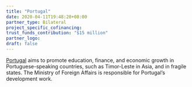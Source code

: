 ```yaml
---
title: "Portugal"
date: 2020-04-11T19:48:20+08:00
partner_type: Bilateral
project_specific_cofinancing:
trust_funds_contribution: "$15 million"
partner_logo:
draft: false
---
```


<a href="https://www.adb.org/publications/portugal-fact-sheet" target="_blank">Portugal</a> aims to promote education, finance, and economic growth in Portuguese-speaking countries, such as Timor-Leste in Asia, and in fragile states. The Ministry of Foreign Affairs is responsible for Portugal’s development work.
